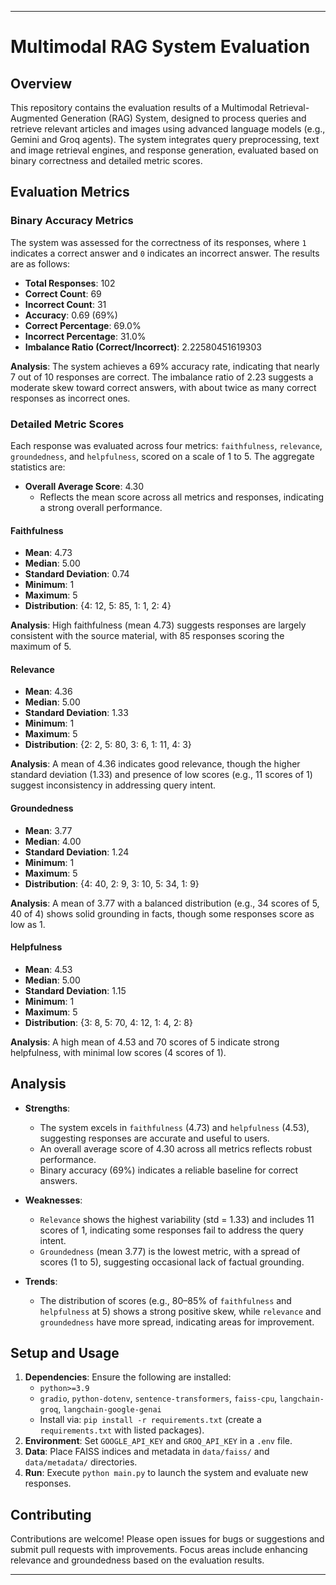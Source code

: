 
---

# Multimodal RAG System Evaluation

## Overview
This repository contains the evaluation results of a Multimodal Retrieval-Augmented Generation (RAG) System, designed to process queries and retrieve relevant articles and images using advanced language models (e.g., Gemini and Groq agents). The system integrates query preprocessing, text and image retrieval engines, and response generation, evaluated based on binary correctness and detailed metric scores.

## Evaluation Metrics

### Binary Accuracy Metrics
The system was assessed for the correctness of its responses, where `1` indicates a correct answer and `0` indicates an incorrect answer. The results are as follows:

- **Total Responses**: 102
- **Correct Count**: 69
- **Incorrect Count**: 31
- **Accuracy**: 0.69 (69%)
- **Correct Percentage**: 69.0%
- **Incorrect Percentage**: 31.0%
- **Imbalance Ratio (Correct/Incorrect)**: 2.22580451619303

**Analysis**: The system achieves a 69% accuracy rate, indicating that nearly 7 out of 10 responses are correct. The imbalance ratio of 2.23 suggests a moderate skew toward correct answers, with about twice as many correct responses as incorrect ones.

### Detailed Metric Scores
Each response was evaluated across four metrics: `faithfulness`, `relevance`, `groundedness`, and `helpfulness`, scored on a scale of 1 to 5. The aggregate statistics are:

- **Overall Average Score**: 4.30
  - Reflects the mean score across all metrics and responses, indicating a strong overall performance.

#### Faithfulness
- **Mean**: 4.73
- **Median**: 5.00
- **Standard Deviation**: 0.74
- **Minimum**: 1
- **Maximum**: 5
- **Distribution**: {4: 12, 5: 85, 1: 1, 2: 4}

**Analysis**: High faithfulness (mean 4.73) suggests responses are largely consistent with the source material, with 85 responses scoring the maximum of 5.

#### Relevance
- **Mean**: 4.36
- **Median**: 5.00
- **Standard Deviation**: 1.33
- **Minimum**: 1
- **Maximum**: 5
- **Distribution**: {2: 2, 5: 80, 3: 6, 1: 11, 4: 3}

**Analysis**: A mean of 4.36 indicates good relevance, though the higher standard deviation (1.33) and presence of low scores (e.g., 11 scores of 1) suggest inconsistency in addressing query intent.

#### Groundedness
- **Mean**: 3.77
- **Median**: 4.00
- **Standard Deviation**: 1.24
- **Minimum**: 1
- **Maximum**: 5
- **Distribution**: {4: 40, 2: 9, 3: 10, 5: 34, 1: 9}

**Analysis**: A mean of 3.77 with a balanced distribution (e.g., 34 scores of 5, 40 of 4) shows solid grounding in facts, though some responses score as low as 1.

#### Helpfulness
- **Mean**: 4.53
- **Median**: 5.00
- **Standard Deviation**: 1.15
- **Minimum**: 1
- **Maximum**: 5
- **Distribution**: {3: 8, 5: 70, 4: 12, 1: 4, 2: 8}

**Analysis**: A high mean of 4.53 and 70 scores of 5 indicate strong helpfulness, with minimal low scores (4 scores of 1).

## Analysis
- **Strengths**:
  - The system excels in `faithfulness` (4.73) and `helpfulness` (4.53), suggesting responses are accurate and useful to users.
  - An overall average score of 4.30 across all metrics reflects robust performance.
  - Binary accuracy (69%) indicates a reliable baseline for correct answers.

- **Weaknesses**:
  - `Relevance` shows the highest variability (std = 1.33) and includes 11 scores of 1, indicating some responses fail to address the query intent.
  - `Groundedness` (mean 3.77) is the lowest metric, with a spread of scores (1 to 5), suggesting occasional lack of factual grounding.

- **Trends**:
  - The distribution of scores (e.g., 80–85% of `faithfulness` and `helpfulness` at 5) shows a strong positive skew, while `relevance` and `groundedness` have more spread, indicating areas for improvement.


## Setup and Usage
1. **Dependencies**: Ensure the following are installed:
   - `python>=3.9`
   - `gradio`, `python-dotenv`, `sentence-transformers`, `faiss-cpu`, `langchain-groq`, `langchain-google-genai`
   - Install via: `pip install -r requirements.txt` (create a `requirements.txt` with listed packages).
2. **Environment**: Set `GOOGLE_API_KEY` and `GROQ_API_KEY` in a `.env` file.
3. **Data**: Place FAISS indices and metadata in `data/faiss/` and `data/metadata/` directories.
4. **Run**: Execute `python main.py` to launch the system and evaluate new responses.

## Contributing
Contributions are welcome! Please open issues for bugs or suggestions and submit pull requests with improvements. Focus areas include enhancing relevance and groundedness based on the evaluation results.

---

